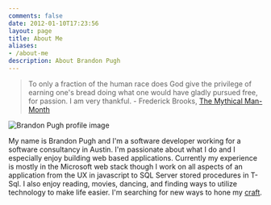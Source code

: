 ```yaml
---
comments: false
date: 2012-01-10T17:23:56
layout: page
title: About Me
aliases:
- /about-me
description: About Brandon Pugh
---
```


> To only a fraction of the human race does God give the privilege of earning one's bread doing what one would have gladly pursued free, for passion. I am very thankful. - Frederick Brooks, [The Mythical Man-Month](https://smile.amazon.com/Mythical-Man-Month-Software-Engineering-Anniversary/dp/0201835959)


![Brandon Pugh profile image](/images/about_me.jpg)

My name is Brandon Pugh and I'm a software developer working for a software consultancy in Austin. I'm passionate about what I do and I especially enjoy building web based applications. Currently my experience is mostly in the Microsoft web stack though I work on all aspects of an application from the UX in javascript to SQL Server stored procedures in T-Sql. I also enjoy reading, movies, dancing, and finding ways to utilize technology to make life easier. I'm searching for new ways to hone my [craft](http://manifesto.softwarecraftsmanship.org/).
